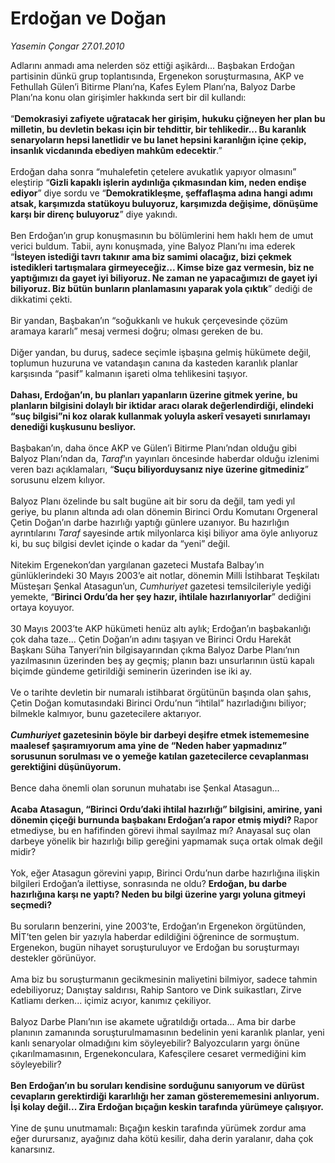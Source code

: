 # Erdoğan ve Doğan

*Yasemin Çongar 27.01.2010*

<div class="taraf_structure_2col_1zq">
<div class="margen_n">



 <p>Adlarını anmadı ama nelerden söz ettiği aşikârdı... Başbakan Erdoğan partisinin dünkü grup toplantısında, Ergenekon soruşturmasına, AKP ve Fethullah Gülen’i Bitirme Planı’na, Kafes Eylem Planı’na, Balyoz Darbe Planı’na konu olan girişimler hakkında sert bir dil kullandı: <br/><br/>“<b>Demokrasiyi zafiyete uğratacak her girişim, hukuku çiğneyen her plan bu milletin, bu devletin bekası için bir tehdittir, bir tehlikedir... Bu karanlık senaryoların hepsi lanetlidir ve bu lanet hepsini karanlığın içine çekip, insanlık vicdanında ebediyen mahkûm edecektir</b>.” <br/><br/>Erdoğan daha sonra “muhalefetin çetelere avukatlık yapıyor olmasını” eleştirip “<b>Gizli kapaklı işlerin aydınlığa çıkmasından kim, neden endişe ediyor</b>” diye sordu ve “<b>Demokratikleşme, şeffaflaşma adına hangi adımı atsak, karşımızda statükoyu buluyoruz, karşımızda değişime, dönüşüme karşı bir direnç buluyoruz</b>” diye yakındı. <br/><br/>Ben Erdoğan’ın grup konuşmasının bu bölümlerini hem haklı hem de umut verici buldum. Tabii, aynı konuşmada, yine Balyoz Planı’nı ima ederek “<b>İsteyen istediği tavrı takınır ama biz samimi olacağız, bizi çekmek istedikleri tartışmalara girmeyeceğiz... Kimse bize gaz vermesin, biz ne yaptığımızı da gayet iyi biliyoruz. Ne zaman ne yapacağımızı de gayet iyi biliyoruz. Biz bütün bunların planlamasını yaparak yola çıktık</b>” dediği de dikkatimi çekti. <br/><br/>Bir yandan, Başbakan’ın “soğukkanlı ve hukuk çerçevesinde çözüm aramaya kararlı” mesaj vermesi doğru; olması gereken de bu. <br/><br/>Diğer yandan, bu duruş, sadece seçimle işbaşına gelmiş hükümete değil, toplumun huzuruna ve vatandaşın canına da kasteden karanlık planlar karşısında “pasif” kalmanın işareti olma tehlikesini taşıyor. <b><br/><br/>Dahası, Erdoğan’ın, bu planları yapanların üzerine gitmek yerine, bu planların bilgisini dolaylı bir iktidar aracı olarak değerlendirdiği, elindeki “suç bilgisi”ni koz olarak kullanmak yoluyla askerî vesayeti sınırlamayı denediği kuşkusunu besliyor.</b> <br/><br/>Başbakan’ın, daha önce AKP ve Gülen’i Bitirme Planı’ndan olduğu gibi Balyoz Planı’ndan da, <i>Taraf</i>’ın yayınları öncesinde haberdar olduğu izlenimi veren bazı açıklamaları, “<b>Suçu biliyorduysanız niye üzerine gitmediniz</b>” sorusunu elzem kılıyor. <br/><br/>Balyoz Planı özelinde bu salt bugüne ait bir soru da değil, tam yedi yıl geriye, bu planın altında adı olan dönemin Birinci Ordu Komutanı Orgeneral Çetin Doğan’ın darbe hazırlığı yaptığı günlere uzanıyor. Bu hazırlığın ayrıntılarını <i>Taraf</i> sayesinde artık milyonlarca kişi biliyor ama öyle anlıyoruz ki, bu suç bilgisi devlet içinde o kadar da “yeni” değil. <br/><br/>Nitekim Ergenekon’dan yargılanan gazeteci Mustafa Balbay’ın günlüklerindeki 30 Mayıs 2003’e ait notlar, dönemin Milli İstihbarat Teşkilatı Müsteşarı Şenkal Atasagun’un, <i>Cumhuriyet</i> gazetesi temsilcileriyle yediği yemekte, “<b>Birinci Ordu’da her şey hazır, ihtilale hazırlanıyorlar</b>” dediğini ortaya koyuyor. <br/><br/>30 Mayıs 2003’te AKP hükümeti henüz altı aylık; Erdoğan’ın başbakanlığı çok daha taze... Çetin Doğan’ın adını taşıyan ve Birinci Ordu Harekât Başkanı Süha Tanyeri’nin bilgisayarından çıkma Balyoz Darbe Planı’nın yazılmasının üzerinden beş ay geçmiş; planın bazı unsurlarının üstü kapalı biçimde gündeme getirildiği seminerin üzerinden ise iki ay. <br/><br/>Ve o tarihte devletin bir numaralı istihbarat örgütünün başında olan şahıs, Çetin Doğan komutasındaki Birinci Ordu’nun “ihtilal” hazırladığını biliyor; bilmekle kalmıyor, bunu gazetecilere aktarıyor.<b><i> <br/><br/>Cumhuriyet</i> gazetesinin böyle bir darbeyi deşifre etmek istememesine maalesef şaşıramıyorum ama yine de “Neden haber yapmadınız” sorusunun sorulması ve o yemeğe katılan gazetecilerce cevaplanması gerektiğini düşünüyorum.</b> <br/><br/>Bence daha önemli olan sorunun muhatabı ise Şenkal Atasagun...<b> <br/><br/>Acaba Atasagun, “Birinci Ordu’daki ihtilal hazırlığı” bilgisini, amirine, yani dönemin çiçeği burnunda başbakanı Erdoğan’a rapor etmiş miydi? </b>Rapor etmediyse, bu en hafifinden görevi ihmal sayılmaz mı? Anayasal suç olan darbeye yönelik bir hazırlığı bilip gereğini yapmamak suça ortak olmak değil midir? <br/><br/>Yok, eğer Atasagun görevini yapıp, Birinci Ordu’nun darbe hazırlığına ilişkin bilgileri Erdoğan’a ilettiyse, sonrasında ne oldu? <b>Erdoğan, bu darbe hazırlığına karşı ne yaptı? Neden bu bilgi üzerine yargı yoluna gitmeyi seçmedi?</b> <br/><br/>Bu soruların benzerini, yine 2003’te, Erdoğan’ın Ergenekon örgütünden, MİT’ten gelen bir yazıyla haberdar edildiğini öğrenince de sormuştum. Ergenekon, bugün nihayet soruşturuluyor ve Erdoğan bu soruşturmayı destekler görünüyor. <br/><br/>Ama biz bu soruşturmanın gecikmesinin maliyetini bilmiyor, sadece tahmin edebiliyoruz; Danıştay saldırısı, Rahip Santoro ve Dink suikastları, Zirve Katliamı derken... içimiz acıyor, kanımız çekiliyor. <br/><br/>Balyoz Darbe Planı’nın ise akamete uğratıldığı ortada... Ama bir darbe planının zamanında soruşturulmamasının bedelinin yeni karanlık planlar, yeni kanlı senaryolar olmadığını kim söyleyebilir? Balyozcuların yargı önüne çıkarılmamasının, Ergenekonculara, Kafesçilere cesaret vermediğini kim söyleyebilir?<b> <br/><br/>Ben Erdoğan’ın bu soruları kendisine sorduğunu sanıyorum ve dürüst cevapların gerektirdiği kararlılığı her zaman gösterememesini anlıyorum. İşi kolay değil... Zira Erdoğan bıçağın keskin tarafında yürümeye çalışıyor. </b><br/><br/>Yine de şunu unutmamalı: Bıçağın keskin tarafında yürümek zordur ama eğer durursanız, ayağınız daha kötü kesilir, daha derin yaralanır, daha çok kanarsınız.</p>
<br/>
<br/>
<br/>



<br/>


<div id="taraf_not">
</div>

</div>


</div>
